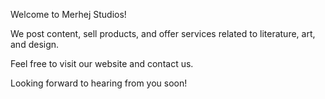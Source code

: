 Welcome to Merhej Studios!

We post content, sell products, and offer services related to literature, art, and design.

Feel free to visit our website and contact us.

Looking forward to hearing from you soon!
